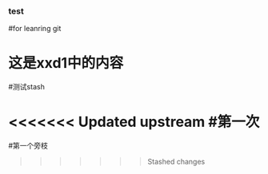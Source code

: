 ### test
#for leanring git

# 这是xxd1中的内容

#测试stash

<<<<<<< Updated upstream
#第一次
=======
#第一个旁枝
>>>>>>> Stashed changes
